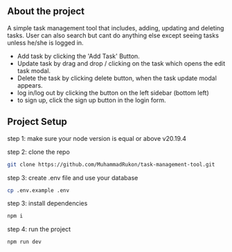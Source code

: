 ## About the project

A simple task management tool that includes, adding, updating and deleting tasks. User can also search but cant do anything else except seeing tasks unless he/she is logged in.

- Add task by clicking the 'Add Task' Button.
- Update task by drag and drop / clicking on the task which opens the edit task modal.
- Delete the task by clicking delete button, when the task update modal appears.
- log in/log out by clicking the button on the left sidebar (bottom left)
- to sign up, click the sign up button in the login form.

## Project Setup

step 1: make sure your node version is equal or above v20.19.4

step 2: clone the repo

```bash
git clone https://github.com/MuhammadRukon/task-management-tool.git
```

step 3: create .env file and use your database

```bash
cp .env.example .env
```

step 3: install dependencies

```bash
npm i
```

step 4: run the project

```bash
npm run dev
```
